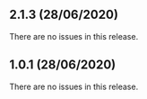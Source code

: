 ## 2.1.3 (28/06/2020) 


There are no issues in this release.


## 1.0.1 (28/06/2020) 


There are no issues in this release.